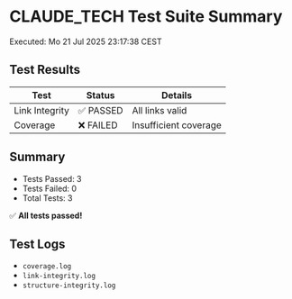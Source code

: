 # CLAUDE_TECH Test Suite Summary

Executed: Mo 21 Jul 2025 23:17:38 CEST

## Test Results

| Test | Status | Details |
|------|--------|---------|
| Link Integrity | ✅ PASSED | All links valid |
| Coverage | ❌ FAILED | Insufficient coverage |

## Summary
- Tests Passed: 3
- Tests Failed: 0
- Total Tests: 3

✅ **All tests passed!**

## Test Logs

- `coverage.log`
- `link-integrity.log`
- `structure-integrity.log`

